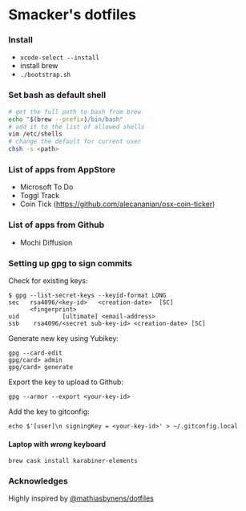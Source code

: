 # Smacker's dotfiles

### Install

- `xcode-select --install`
- install brew
- `./bootstrap.sh`

### Set bash as default shell

```bash
# get the full path to bash from brew
echo "$(brew --prefix)/bin/bash"
# add it to the list of allowed shells
vim /etc/shells
# change the default for current user
chsh -s <path>
```

### List of apps from AppStore

- Microsoft To Do
- Toggl Track
- Coin Tick (https://github.com/alecananian/osx-coin-ticker)

### List of apps from Github

- Mochi Diffusion

### Setting up gpg to sign commits

Check for existing keys:

```
$ gpg --list-secret-keys --keyid-format LONG
sec   rsa4096/<key-id>   <creation-date>  [SC]
      <fingerprint>
uid            [ultimate] <email-address>
ssb    rsa4096/<secret sub-key-id> <creation-date> [SC]
```

Generate new key using Yubikey:

```
gpg --card-edit
gpg/card> admin
gpg/card> generate
```

Export the key to upload to Github:

```
gpg --armor --export <your-key-id>
```

Add the key to gitconfig:

```
echo $'[user]\n	signingKey = <your-key-id>' > ~/.gitconfig.local
```

#### Laptop with _wrong_ keyboard

```
brew cask install karabiner-elements
```

### Acknowledges

Highly inspired by [@mathiasbynens/dotfiles](https://github.com/mathiasbynens/dotfiles)

